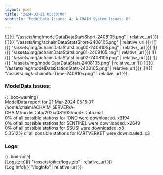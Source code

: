 ```yaml
---
layout: post
title: "2024-03-21 05:00:00"
subtitle: "ModelData Issues: 4; A-CHAIM System Issues: 0"

---
```


![]({{ "/assets/img/modelDataDataStatsShort-2408105.png" | relative_url }})
![]({{ "/assets/img/achaimDataStatsShort-2408105.png" | relative_url }})
![]({{ "/assets/img/achaimDataStatsLong00-2408105.png" | relative_url }})
![]({{ "/assets/img/achaimDataStatsLong01-2408105.png" | relative_url }})
![]({{ "/assets/img/achaimDataStatsLong02-2408105.png" | relative_url }})
![]({{ "/assets/img/modelDataDataStats-2408105.png" | relative_url }})
![]({{ "/assets/img/modelDataStationStats-2408105.png" | relative_url }})
![]({{ "/assets/img/achaimRunTime-2408105.png" | relative_url }})


### ModelData Issues:  
  
{: .box-warning}  
 ModelData report for 21-Mar-2024 05:15:07   
 /home/chaim/ACHAIM_SERVER/A-CHAIM/modelData/2024/081/05/modelData.mat   
 0% of all possible stations for IONO were downloaded. x3194   
 0% of all possible stations for SENTINEL were downloaded. x2649   
 0% of all possible stations for SSUSI were downloaded. x8   
 5.3512% of all possible stations for KARTVERKET were downloaded. x3   
  


### Logs:  
  
{: .box-note}  
[Logs.zip]({{ "/assets/other/logs.zip" | relative_url }})  
[Log Info]({{ "/logInfo" | relative_url }})  
